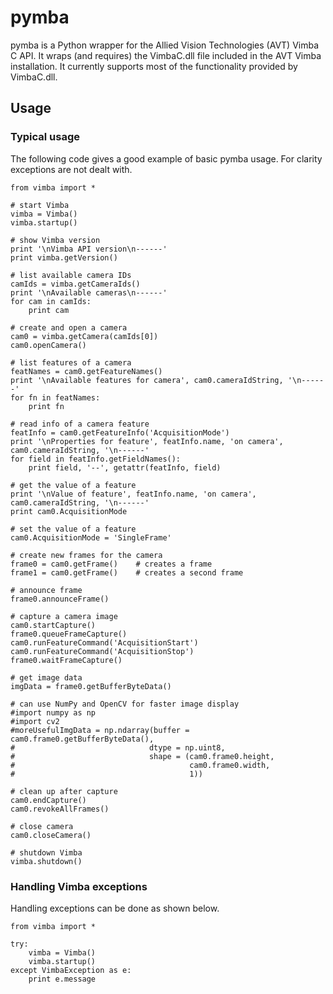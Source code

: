 # pymba

pymba is a Python wrapper for the Allied Vision Technologies (AVT) Vimba C API. It wraps (and requires) the VimbaC.dll file included in the AVT Vimba installation. It currently supports most of the functionality provided by VimbaC.dll.

## Usage

### Typical usage

The following code gives a good example of basic pymba usage. For clarity exceptions are not dealt with.

	from vimba import *
	
	# start Vimba
	vimba = Vimba()
	vimba.startup()
	
	# show Vimba version
	print '\nVimba API version\n------'
	print vimba.getVersion()
	
	# list available camera IDs
	camIds = vimba.getCameraIds()
	print '\nAvailable cameras\n------'
	for cam in camIds:
		print cam
	
	# create and open a camera
	cam0 = vimba.getCamera(camIds[0])
	cam0.openCamera()
	
	# list features of a camera
	featNames = cam0.getFeatureNames()
	print '\nAvailable features for camera', cam0.cameraIdString, '\n------'
	for fn in featNames:
		print fn
	
	# read info of a camera feature
	featInfo = cam0.getFeatureInfo('AcquisitionMode')
	print '\nProperties for feature', featInfo.name, 'on camera', cam0.cameraIdString, '\n------'
	for field in featInfo.getFieldNames():
		print field, '--', getattr(featInfo, field)
	
	# get the value of a feature
	print '\nValue of feature', featInfo.name, 'on camera', cam0.cameraIdString, '\n------'
	print cam0.AcquisitionMode
	
	# set the value of a feature
	cam0.AcquisitionMode = 'SingleFrame'
	
	# create new frames for the camera
	frame0 = cam0.getFrame()	# creates a frame
	frame1 = cam0.getFrame()	# creates a second frame
	
	# announce frame
	frame0.announceFrame()
	
	# capture a camera image
	cam0.startCapture()
	frame0.queueFrameCapture()
	cam0.runFeatureCommand('AcquisitionStart')
	cam0.runFeatureCommand('AcquisitionStop')
	frame0.waitFrameCapture()
	
	# get image data
	imgData = frame0.getBufferByteData()
	
	# can use NumPy and OpenCV for faster image display
	#import numpy as np
	#import cv2
	#moreUsefulImgData = np.ndarray(buffer = cam0.frame0.getBufferByteData(),
	#							   dtype = np.uint8,
	#							   shape = (cam0.frame0.height,
	#										cam0.frame0.width,
	#										1))
	
	# clean up after capture
	cam0.endCapture()
	cam0.revokeAllFrames()
	
	# close camera
	cam0.closeCamera()
	
	# shutdown Vimba	
	vimba.shutdown()
	
	
	


	

### Handling Vimba exceptions

Handling exceptions can be done as shown below.

	from vimba import *

	try:
		vimba = Vimba()
		vimba.startup()
	except VimbaException as e:
		print e.message
